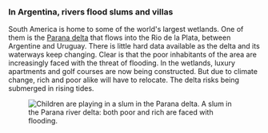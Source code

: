 ### In Argentina, rivers flood slums and villas

South America is home to some of the world's largest wetlands. One of them is the [Parana delta](https://correctiv.org/recherchen/klima/artikel/2017/07/28/steigende-meere-argentinien-parana-tigre/) that flows into the Rio de la Plata, between Argentine and Uruguay. There is little hard data available as the delta and its waterways keep changing. Clear is that the poor inhabitants of the area are increasingly faced with the threat of flooding. In the wetlands, luxury apartments and golf courses are now being constructed. But due to climate change, rich and poor alike will have to relocate. The delta risks being submerged in rising tides.

<figure>
  <img alt="Children are playing in a slum in the Parana delta." src="/assets/content/argentina.jpg" />
  A slum in the Parana river delta: both poor and rich are faced with flooding.
</figure>
